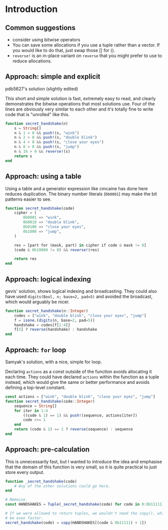 # Introduction

## Common suggestions

- consider using bitwise operators
- You can save some allocations if you use a tuple rather than a vector. If you would like to do that, just swap those [] for ().
- `reverse!` is an in-place variant on `reverse` that you might prefer to use to reduce allocations.


## Approach: simple and explicit

pdb5627's solution (slightly edited)

This short and simple solution is fast, extremely easy to read, and clearly demonstrates the bitwise operations that most solutions use.
Four of the lines are obviously very similar to each other and it's totally fine to write code that is "unrolled" like this.

```julia
function secret_handshake(n)
    s = String[]
    n & 1 > 0 && push!(s, "wink")
    n & 2 > 0 && push!(s, "double blink")
    n & 4 > 0 && push!(s, "close your eyes")
    n & 8 > 0 && push!(s, "jump")
    n & 16 > 0 && reverse!(s)
    return s
end
```

## Approach: using a table

Using a table and a generator expression like cmcaine has done here reduces duplication.
The binary number literals (`0b0001`) may make the bit patterns easier to see.

```julia
function secret_handshake(code)
    cipher = (
        0b0001 => "wink",
        0b0010 => "double blink",
        0b0100 => "close your eyes",
        0b1000 => "jump",
    )

    res = [part for (mask, part) in cipher if code & mask != 0]
    (code & 0b10000 != 0) && reverse!(res)

    return res
end
```

## Approach: logical indexing

gevis' solution, shows logical indexing and broadcasting.
They could also have used `digits(Bool, n; base=2, pad=5)` and avoided the broadcast, which would arguably be nicer.

```julia
function secret_handshake(n::Integer)
    codes = ["wink", "double blink", "close your eyes", "jump"]
    f = isone.(digits(n, base=2, pad=5))
    handshake = codes[f[1:4]]
    f[5] ? reverse(handshake) : handshake
end
```

## Approach: `for` loop

Samyak's solution, with a nice, simple for loop.

Declaring `actions` as a const outside of the function avoids allocating it each time.
They could have declared `actions` within the function as a tuple instead, which would give the same or better performance and avoids defining a top-level constant.

```julia
const actions = ["wink", "double blink", "close your eyes", "jump"]
function secret_handshake(code::Integer)
    sequence = String[]
    for iter in 1:4
        ((code & 1) == 1) && push!(sequence, actions[iter])
        code >>= 1
    end
    return (code & 1) == 1 ? reverse(sequence) : sequence
end
```

## Approach: pre-calculation

This is unnecessarily fast, but I wanted to introduce the idea and emphasise that the domain of this function is very small, so it is quite practical to just store every output.

```julia
function _secret_handshake(code)
    # Any of the other solutions could go here.
end

# Memoize
const HANDSHAKES = Tuple(_secret_handshake(code) for code in 0:0b11111)

# If we were allowed to return tuples, we wouldn't need the copy(), which would
# be even faster.
secret_handshake(code) = copy(HANDSHAKES[(code & 0b11111) + 1])
```
